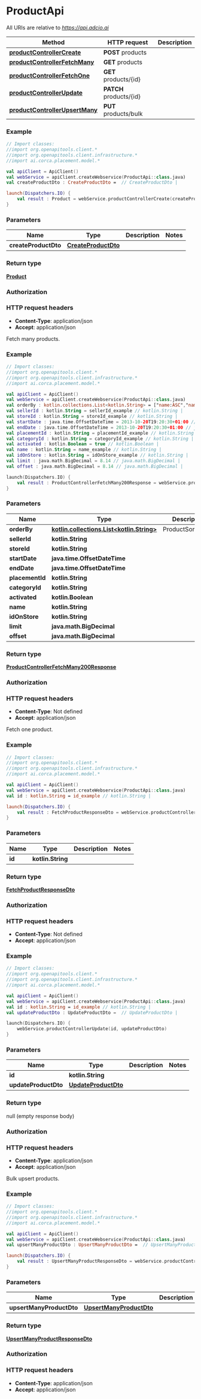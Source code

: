 # ProductApi

All URIs are relative to *https://api.adcio.ai*

Method | HTTP request | Description
------------- | ------------- | -------------
[**productControllerCreate**](ProductApi.md#productControllerCreate) | **POST** products | 
[**productControllerFetchMany**](ProductApi.md#productControllerFetchMany) | **GET** products | 
[**productControllerFetchOne**](ProductApi.md#productControllerFetchOne) | **GET** products/{id} | 
[**productControllerUpdate**](ProductApi.md#productControllerUpdate) | **PATCH** products/{id} | 
[**productControllerUpsertMany**](ProductApi.md#productControllerUpsertMany) | **PUT** products/bulk | 





### Example
```kotlin
// Import classes:
//import org.openapitools.client.*
//import org.openapitools.client.infrastructure.*
//import ai.corca.placement.model.*

val apiClient = ApiClient()
val webService = apiClient.createWebservice(ProductApi::class.java)
val createProductDto : CreateProductDto =  // CreateProductDto | 

launch(Dispatchers.IO) {
    val result : Product = webService.productControllerCreate(createProductDto)
}
```

### Parameters

Name | Type | Description  | Notes
------------- | ------------- | ------------- | -------------
 **createProductDto** | [**CreateProductDto**](CreateProductDto.md)|  |

### Return type

[**Product**](Product.md)

### Authorization



### HTTP request headers

 - **Content-Type**: application/json
 - **Accept**: application/json




Fetch many products.

### Example
```kotlin
// Import classes:
//import org.openapitools.client.*
//import org.openapitools.client.infrastructure.*
//import ai.corca.placement.model.*

val apiClient = ApiClient()
val webService = apiClient.createWebservice(ProductApi::class.java)
val orderBy : kotlin.collections.List<kotlin.String> = ["name:ASC","name:DESC","id:ASC","id:DESC","idOnStore:ASC","idOnStore:DESC","createdAt:ASC","createdAt:DESC","sellerName:ASC","sellerName:DESC","price:ASC","price:DESC"] // kotlin.collections.List<kotlin.String> | ProductSortOption
val sellerId : kotlin.String = sellerId_example // kotlin.String | 
val storeId : kotlin.String = storeId_example // kotlin.String | 
val startDate : java.time.OffsetDateTime = 2013-10-20T19:20:30+01:00 // java.time.OffsetDateTime | 
val endDate : java.time.OffsetDateTime = 2013-10-20T19:20:30+01:00 // java.time.OffsetDateTime | 
val placementId : kotlin.String = placementId_example // kotlin.String | 
val categoryId : kotlin.String = categoryId_example // kotlin.String | 
val activated : kotlin.Boolean = true // kotlin.Boolean | 
val name : kotlin.String = name_example // kotlin.String | 
val idOnStore : kotlin.String = idOnStore_example // kotlin.String | 
val limit : java.math.BigDecimal = 8.14 // java.math.BigDecimal | 
val offset : java.math.BigDecimal = 8.14 // java.math.BigDecimal | 

launch(Dispatchers.IO) {
    val result : ProductControllerFetchMany200Response = webService.productControllerFetchMany(orderBy, sellerId, storeId, startDate, endDate, placementId, categoryId, activated, name, idOnStore, limit, offset)
}
```

### Parameters

Name | Type | Description  | Notes
------------- | ------------- | ------------- | -------------
 **orderBy** | [**kotlin.collections.List&lt;kotlin.String&gt;**](kotlin.String.md)| ProductSortOption | [optional]
 **sellerId** | **kotlin.String**|  | [optional]
 **storeId** | **kotlin.String**|  | [optional]
 **startDate** | **java.time.OffsetDateTime**|  | [optional]
 **endDate** | **java.time.OffsetDateTime**|  | [optional]
 **placementId** | **kotlin.String**|  | [optional]
 **categoryId** | **kotlin.String**|  | [optional]
 **activated** | **kotlin.Boolean**|  | [optional]
 **name** | **kotlin.String**|  | [optional]
 **idOnStore** | **kotlin.String**|  | [optional]
 **limit** | **java.math.BigDecimal**|  | [optional]
 **offset** | **java.math.BigDecimal**|  | [optional]

### Return type

[**ProductControllerFetchMany200Response**](ProductControllerFetchMany200Response.md)

### Authorization



### HTTP request headers

 - **Content-Type**: Not defined
 - **Accept**: application/json




Fetch one product.

### Example
```kotlin
// Import classes:
//import org.openapitools.client.*
//import org.openapitools.client.infrastructure.*
//import ai.corca.placement.model.*

val apiClient = ApiClient()
val webService = apiClient.createWebservice(ProductApi::class.java)
val id : kotlin.String = id_example // kotlin.String | 

launch(Dispatchers.IO) {
    val result : FetchProductResponseDto = webService.productControllerFetchOne(id)
}
```

### Parameters

Name | Type | Description  | Notes
------------- | ------------- | ------------- | -------------
 **id** | **kotlin.String**|  |

### Return type

[**FetchProductResponseDto**](FetchProductResponseDto.md)

### Authorization



### HTTP request headers

 - **Content-Type**: Not defined
 - **Accept**: application/json




### Example
```kotlin
// Import classes:
//import org.openapitools.client.*
//import org.openapitools.client.infrastructure.*
//import ai.corca.placement.model.*

val apiClient = ApiClient()
val webService = apiClient.createWebservice(ProductApi::class.java)
val id : kotlin.String = id_example // kotlin.String | 
val updateProductDto : UpdateProductDto =  // UpdateProductDto | 

launch(Dispatchers.IO) {
    webService.productControllerUpdate(id, updateProductDto)
}
```

### Parameters

Name | Type | Description  | Notes
------------- | ------------- | ------------- | -------------
 **id** | **kotlin.String**|  |
 **updateProductDto** | [**UpdateProductDto**](UpdateProductDto.md)|  |

### Return type

null (empty response body)

### Authorization



### HTTP request headers

 - **Content-Type**: application/json
 - **Accept**: application/json




Bulk upsert products.

### Example
```kotlin
// Import classes:
//import org.openapitools.client.*
//import org.openapitools.client.infrastructure.*
//import ai.corca.placement.model.*

val apiClient = ApiClient()
val webService = apiClient.createWebservice(ProductApi::class.java)
val upsertManyProductDto : UpsertManyProductDto =  // UpsertManyProductDto | 

launch(Dispatchers.IO) {
    val result : UpsertManyProductResponseDto = webService.productControllerUpsertMany(upsertManyProductDto)
}
```

### Parameters

Name | Type | Description  | Notes
------------- | ------------- | ------------- | -------------
 **upsertManyProductDto** | [**UpsertManyProductDto**](UpsertManyProductDto.md)|  |

### Return type

[**UpsertManyProductResponseDto**](UpsertManyProductResponseDto.md)

### Authorization



### HTTP request headers

 - **Content-Type**: application/json
 - **Accept**: application/json

